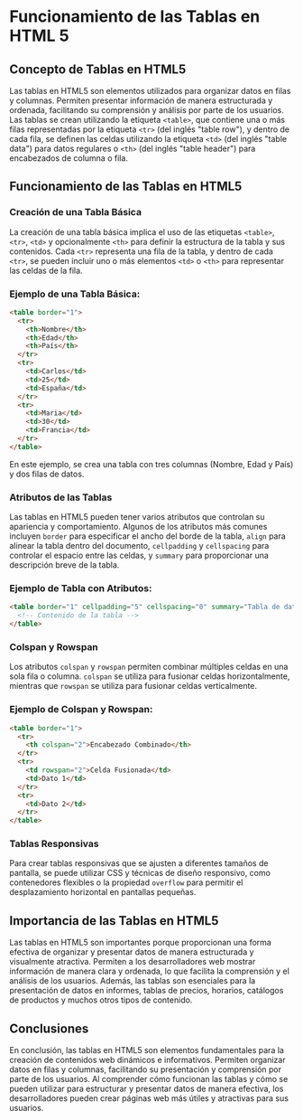 # Funcionamiento de las Tablas en HTML 5

## Concepto de Tablas en HTML5

Las tablas en HTML5 son elementos utilizados para organizar datos en filas y columnas. Permiten presentar información de manera estructurada y ordenada, facilitando su comprensión y análisis por parte de los usuarios. Las tablas se crean utilizando la etiqueta `<table>`, que contiene una o más filas representadas por la etiqueta `<tr>` (del inglés "table row"), y dentro de cada fila, se definen las celdas utilizando la etiqueta `<td>` (del inglés "table data") para datos regulares o `<th>` (del inglés "table header") para encabezados de columna o fila.

## Funcionamiento de las Tablas en HTML5

### Creación de una Tabla Básica

La creación de una tabla básica implica el uso de las etiquetas `<table>`, `<tr>`, `<td>` y opcionalmente `<th>` para definir la estructura de la tabla y sus contenidos. Cada `<tr>` representa una fila de la tabla, y dentro de cada `<tr>`, se pueden incluir uno o más elementos `<td>` o `<th>` para representar las celdas de la fila.

### Ejemplo de una Tabla Básica:

```html
<table border="1">
  <tr>
    <th>Nombre</th>
    <th>Edad</th>
    <th>País</th>
  </tr>
  <tr>
    <td>Carlos</td>
    <td>25</td>
    <td>España</td>
  </tr>
  <tr>
    <td>Maria</td>
    <td>30</td>
    <td>Francia</td>
  </tr>
</table>
```

En este ejemplo, se crea una tabla con tres columnas (Nombre, Edad y País) y dos filas de datos.

### Atributos de las Tablas

Las tablas en HTML5 pueden tener varios atributos que controlan su apariencia y comportamiento. Algunos de los atributos más comunes incluyen `border` para especificar el ancho del borde de la tabla, `align` para alinear la tabla dentro del documento, `cellpadding` y `cellspacing` para controlar el espacio entre las celdas, y `summary` para proporcionar una descripción breve de la tabla.

### Ejemplo de Tabla con Atributos:

```html
<table border="1" cellpadding="5" cellspacing="0" summary="Tabla de datos">
  <!-- Contenido de la tabla -->
</table>
```

### Colspan y Rowspan

Los atributos `colspan` y `rowspan` permiten combinar múltiples celdas en una sola fila o columna. `colspan` se utiliza para fusionar celdas horizontalmente, mientras que `rowspan` se utiliza para fusionar celdas verticalmente.

### Ejemplo de Colspan y Rowspan:

```html
<table border="1">
  <tr>
    <th colspan="2">Encabezado Combinado</th>
  </tr>
  <tr>
    <td rowspan="2">Celda Fusionada</td>
    <td>Dato 1</td>
  </tr>
  <tr>
    <td>Dato 2</td>
  </tr>
</table>
```

### Tablas Responsivas

Para crear tablas responsivas que se ajusten a diferentes tamaños de pantalla, se puede utilizar CSS y técnicas de diseño responsivo, como contenedores flexibles o la propiedad `overflow` para permitir el desplazamiento horizontal en pantallas pequeñas.

## Importancia de las Tablas en HTML5

Las tablas en HTML5 son importantes porque proporcionan una forma efectiva de organizar y presentar datos de manera estructurada y visualmente atractiva. Permiten a los desarrolladores web mostrar información de manera clara y ordenada, lo que facilita la comprensión y el análisis de los usuarios. Además, las tablas son esenciales para la presentación de datos en informes, tablas de precios, horarios, catálogos de productos y muchos otros tipos de contenido.

## Conclusiones

En conclusión, las tablas en HTML5 son elementos fundamentales para la creación de contenidos web dinámicos e informativos. Permiten organizar datos en filas y columnas, facilitando su presentación y comprensión por parte de los usuarios. Al comprender cómo funcionan las tablas y cómo se pueden utilizar para estructurar y presentar datos de manera efectiva, los desarrolladores pueden crear páginas web más útiles y atractivas para sus usuarios.
